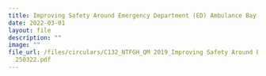 ```yaml
---
title: Improving Safety Around Emergency Department (ED) Ambulance Bay
date: 2022-03-01
layout: file
description: ""
image: ""
file_url: /files/circulars/C132_NTFGH_QM 2019_Improving Safety Around ED Ambulance Bay LS
  250322.pdf
---
```

